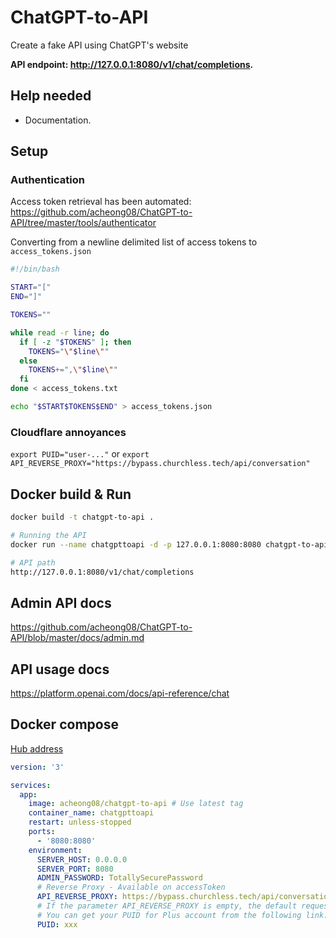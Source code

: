 # ChatGPT-to-API
Create a fake API using ChatGPT's website

**API endpoint: http://127.0.0.1:8080/v1/chat/completions.**

## Help needed
- Documentation.

## Setup

### Authentication
Access token retrieval has been automated:
https://github.com/acheong08/ChatGPT-to-API/tree/master/tools/authenticator

Converting from a newline delimited list of access tokens to `access_tokens.json`
```bash
#!/bin/bash     

START="["
END="]"

TOKENS=""

while read -r line; do
  if [ -z "$TOKENS" ]; then
    TOKENS="\"$line\""
  else
    TOKENS+=",\"$line\""
  fi
done < access_tokens.txt

echo "$START$TOKENS$END" > access_tokens.json
```

### Cloudflare annoyances
`export PUID="user-..."`
or
`export API_REVERSE_PROXY="https://bypass.churchless.tech/api/conversation"`

## Docker build & Run

```bash
docker build -t chatgpt-to-api .

# Running the API
docker run --name chatgpttoapi -d -p 127.0.0.1:8080:8080 chatgpt-to-api

# API path
http://127.0.0.1:8080/v1/chat/completions

```

## Admin API docs
https://github.com/acheong08/ChatGPT-to-API/blob/master/docs/admin.md

## API usage docs
https://platform.openai.com/docs/api-reference/chat


## Docker compose

[Hub address](https://hub.docker.com/repository/docker/acheong08/chatgpt-to-api/general)

```yml
version: '3'

services:
  app:
    image: acheong08/chatgpt-to-api # Use latest tag
    container_name: chatgpttoapi
    restart: unless-stopped
    ports:
      - '8080:8080'
    environment:
      SERVER_HOST: 0.0.0.0
      SERVER_PORT: 8080
      ADMIN_PASSWORD: TotallySecurePassword
      # Reverse Proxy - Available on accessToken
      API_REVERSE_PROXY: https://bypass.churchless.tech/api/conversation
      # If the parameter API_REVERSE_PROXY is empty, the default request URL is https://chat.openai.com/backend-api/conversation, and the PUID is required.
      # You can get your PUID for Plus account from the following link: https://chat.openai.com/api/auth/session.
      PUID: xxx
```
